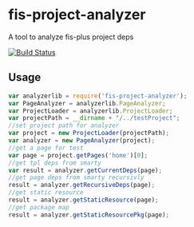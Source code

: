 fis-project-analyzer
========

A tool to analyze fis-plus project deps

[![Build Status](https://travis-ci.org/hefangshi/fis-project-analyzer.svg?branch=master)](https://travis-ci.org/hefangshi/fis-project-analyzer)

## Usage

```javascript
var analyzerlib = require('fis-project-analyzer');
var PageAnalyzer = analyzerlib.PageAnalyzer;
var ProjectLoader = analyzerlib.ProjectLoader;
var projectPath = __dirname + "/../testProject";
//set project path for analyzer
var project = new ProjectLoader(projectPath);
var analyzer = new PageAnalyzer(project);
//get a page for test
var page = project.getPages('home')[0];
//get tpl deps from smarty
var result = analyzer.getCurrentDeps(page);
//get page deps from smarty recursivly
result = analyzer.getRecursiveDeps(page);
//get static resource
result = analyzer.getStaticResource(page);
//get package map
result = analyzer.getStaticResourcePkg(page);
```